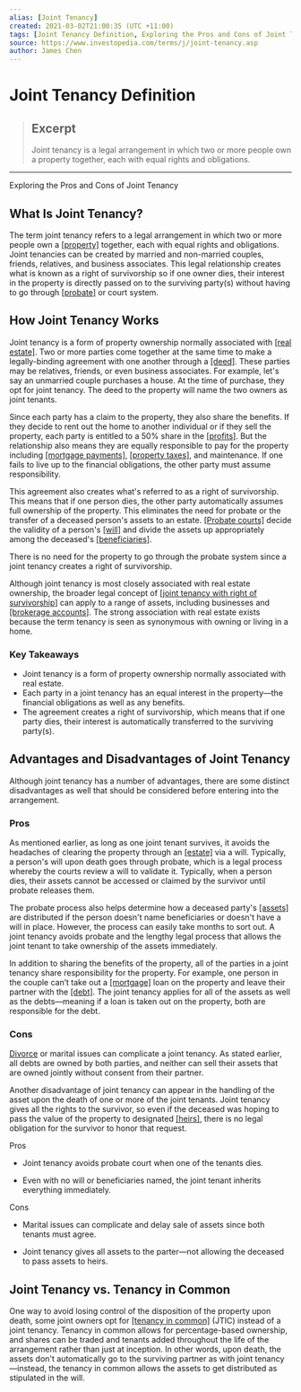 ```yaml
---
alias: [Joint Tenancy]
created: 2021-03-02T21:00:35 (UTC +11:00)
tags: [Joint Tenancy Definition, Exploring the Pros and Cons of Joint Tenancy]
source: https://www.investopedia.com/terms/j/joint-tenancy.asp
author: James Chen
---
```


# Joint Tenancy Definition

> ## Excerpt
> Joint tenancy is a legal arrangement in which two or more people own a property together, each with equal rights and obligations.

---

Exploring the Pros and Cons of Joint Tenancy
## What Is Joint Tenancy?

The term joint tenancy refers to a legal arrangement in which two or more people own a [[property]](https://www.investopedia.com/terms/p/property.asp) together, each with equal rights and obligations. Joint tenancies can be created by married and non-married couples, friends, relatives, and business associates. This legal relationship creates what is known as a right of survivorship so if one owner dies, their interest in the property is directly passed on to the surviving party(s) without having to go through [[probate]](https://www.investopedia.com/terms/p/probate.asp) or court system.

## How Joint Tenancy Works

Joint tenancy is a form of property ownership normally associated with [[real estate]](https://www.investopedia.com/terms/r/realestate.asp). Two or more parties come together at the same time to make a legally-binding agreement with one another through a [[deed]](https://www.investopedia.com/terms/d/deed.asp). These parties may be relatives, friends, or even business associates. For example, let's say an unmarried couple purchases a house. At the time of purchase, they opt for joint tenancy. The deed to the property will name the two owners as joint tenants.

Since each party has a claim to the property, they also share the benefits. If they decide to rent out the home to another individual or if they sell the property, each party is entitled to a 50% share in the [[profits]](https://www.investopedia.com/terms/p/profit.asp). But the relationship also means they are equally responsible to pay for the property including [[mortgage payments]](https://www.investopedia.com/mortgage/mortgage-rates/payment-structure/), [[property taxes]](https://www.investopedia.com/terms/p/propertytax.asp), and maintenance. If one fails to live up to the financial obligations, the other party must assume responsibility.

This agreement also creates what's referred to as a right of survivorship. This means that if one person dies, the other party automatically assumes full ownership of the property. This eliminates the need for probate or the transfer of a deceased person's assets to an estate. [[Probate courts]](https://www.investopedia.com/terms/p/probate-court.asp) decide the validity of a person's [[will]](https://www.investopedia.com/terms/w/will.asp) and divide the assets up appropriately among the deceased's [[beneficiaries]](https://www.investopedia.com/terms/b/beneficiary.asp).

There is no need for the property to go through the probate system since a joint tenancy creates a right of survivorship.

Although joint tenancy is most closely associated with real estate ownership, the broader legal concept of [[joint tenancy with right of survivorship]](https://www.investopedia.com/terms/j/jtwros.asp) can apply to a range of assets, including businesses and [[brokerage accounts]](https://www.investopedia.com/terms/b/brokerageaccount.asp). The strong association with real estate exists because the term tenancy is seen as synonymous with owning or living in a home.

### Key Takeaways

-   Joint tenancy is a form of property ownership normally associated with real estate.
-   Each party in a joint tenancy has an equal interest in the property—the financial obligations as well as any benefits.
-   The agreement creates a right of survivorship, which means that if one party dies, their interest is automatically transferred to the surviving party(s).

## Advantages and Disadvantages of Joint Tenancy

Although joint tenancy has a number of advantages, there are some distinct disadvantages as well that should be considered before entering into the arrangement.

### Pros

As mentioned earlier, as long as one joint tenant survives, it avoids the headaches of clearing the property through an [[estate]](https://www.investopedia.com/terms/e/estate.asp) via a will. Typically, a person's will upon death goes through probate, which is a legal process whereby the courts review a will to validate it. Typically, when a person dies, their assets cannot be accessed or claimed by the survivor until probate releases them.

The probate process also helps determine how a deceased party's [[assets]](https://www.investopedia.com/terms/a/asset.asp) are distributed if the person doesn't name beneficiaries or doesn't have a will in place. However, the process can easily take months to sort out. A joint tenancy avoids probate and the lengthy legal process that allows the joint tenant to take ownership of the assets immediately.

In addition to sharing the benefits of the property, all of the parties in a joint tenancy share responsibility for the property. For example, one person in the couple can’t take out a [[mortgage]](https://www.investopedia.com/terms/m/mortgage.asp) loan on the property and leave their partner with the [[debt]](https://www.investopedia.com/terms/d/debt.asp). The joint tenancy applies for all of the assets as well as the debts—meaning if a loan is taken out on the property, both are responsible for the debt.

### Cons

[Divorce](https://www.investopedia.com/separation-and-divorce-4689711) or marital issues can complicate a joint tenancy. As stated earlier, all debts are owned by both parties, and neither can sell their assets that are owned jointly without consent from their partner.

Another disadvantage of joint tenancy can appear in the handling of the asset upon the death of one or more of the joint tenants. Joint tenancy gives all the rights to the survivor, so even if the deceased was hoping to pass the value of the property to designated [[heirs]](https://www.investopedia.com/terms/h/heir.asp), there is no legal obligation for the survivor to honor that request.

Pros

-   Joint tenancy avoids probate court when one of the tenants dies.
    
-   Even with no will or beneficiaries named, the joint tenant inherits everything immediately.
    

Cons

-   Marital issues can complicate and delay sale of assets since both tenants must agree.
    
-   Joint tenancy gives all assets to the parter—not allowing the deceased to pass assets to heirs.
    

## Joint Tenancy vs. Tenancy in Common

One way to avoid losing control of the disposition of the property upon death, some joint owners opt for [[tenancy in common]](https://www.investopedia.com/terms/j/jtic.asp) (JTIC) instead of a joint tenancy. Tenancy in common allows for percentage-based ownership, and shares can be traded and tenants added throughout the life of the arrangement rather than just at inception. In other words, upon death, the assets don't automatically go to the surviving partner as with joint tenancy—instead, the tenancy in common allows the assets to get distributed as stipulated in the will.
